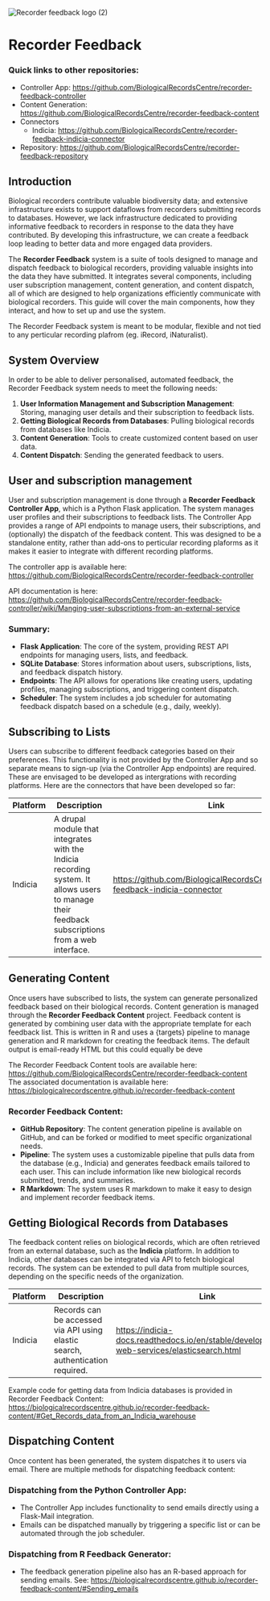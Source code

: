  ![Recorder feedback logo (2)](https://github.com/user-attachments/assets/87515c0b-d0a2-4c8d-846f-b81a794a0f1f)
 # Recorder Feedback

### Quick links to other repositories:
 * Controller App: https://github.com/BiologicalRecordsCentre/recorder-feedback-controller
 * Content Generation: https://github.com/BiologicalRecordsCentre/recorder-feedback-content
 * Connectors
   * Indicia: https://github.com/BiologicalRecordsCentre/recorder-feedback-indicia-connector
 * Repository: https://github.com/BiologicalRecordsCentre/recorder-feedback-repository

## Introduction

Biological recorders contribute valuable biodiversity data; and extensive infrastructure exists to support dataflows from recorders submitting records to databases. However, we lack infrastructure dedicated to providing informative feedback to recorders in response to the data they have contributed. By developing this infrastructure, we can create a feedback loop leading to better data and more engaged data providers.

The **Recorder Feedback** system is a suite of tools designed to manage and dispatch feedback to biological recorders, providing valuable insights into the data they have submitted. It integrates several components, including user subscription management, content generation, and content dispatch, all of which are designed to help organizations efficiently communicate with biological recorders. This guide will cover the main components, how they interact, and how to set up and use the system.

The Recorder Feedback system is meant to be modular, flexible and not tied to any perticular recording plafrom (eg. iRecord, iNaturalist). 

## System Overview

In order to be able to deliver personalised, automated feedback, the Recorder Feedback system needs to meet the following needs:
1. **User Information Management and Subscription Management**: Storing, managing user details and their subscription to feedback lists.
2. **Getting Biological Records from Databases**: Pulling biological records from databases like Indicia.
3. **Content Generation**: Tools to create customized content based on user data.
4. **Content Dispatch**: Sending the generated feedback to users.

## User and subscription management

User and subscription management is done through a **Recorder Feedback Controller App**, which is a Python Flask application. The system manages user profiles and their subscriptions to feedback lists. The Controller App provides a range of API endpoints to manage users, their subscriptions, and (optionally) the dispatch of the feedback content. This was designed to be a standalone entity, rather than add-ons to perticular recording plaforms as it makes it easier to integrate with different recording platforms.

The controller app is available here: https://github.com/BiologicalRecordsCentre/recorder-feedback-controller

API documentation is here: https://github.com/BiologicalRecordsCentre/recorder-feedback-controller/wiki/Manging-user-subscriptions-from-an-external-service

### Summary:
- **Flask Application**: The core of the system, providing REST API endpoints for managing users, lists, and feedback.
- **SQLite Database**: Stores information about users, subscriptions, lists, and feedback dispatch history.
- **Endpoints**: The API allows for operations like creating users, updating profiles, managing subscriptions, and triggering content dispatch.
- **Scheduler**: The system includes a job scheduler for automating feedback dispatch based on a schedule (e.g., daily, weekly).

## Subscribing to Lists

Users can subscribe to different feedback categories based on their preferences. This functionality is not provided by the Controller App and so separate means to sign-up (via the Controller App endpoints) are required. These are envisaged to be developed as intergrations with recording platforms. Here are the connectors that have been developed so far:

| Platform | Description | Link |
| --- | --- | --- |
| Indicia | A drupal module that integrates with the Indicia recording system. It allows users to manage their feedback subscriptions from a web interface. | https://github.com/BiologicalRecordsCentre/recorder-feedback-indicia-connector |

## Generating Content

Once users have subscribed to lists, the system can generate personalized feedback based on their biological records. Content generation is managed through the **Recorder Feedback Content** project. Feedback content is generated by combining user data with the appropriate template for each feedback list. This is written in R and uses a {targets} pipeline to manage generation and R markdown for creating the feedback items. The default output is email-ready HTML but this could equally be deve 

The Recorder Feedback Content tools are available here: https://github.com/BiologicalRecordsCentre/recorder-feedback-content
The associated documentation is available here: https://biologicalrecordscentre.github.io/recorder-feedback-content

### Recorder Feedback Content:
- **GitHub Repository**: The content generation pipeline is available on GitHub, and can be forked or modified to meet specific organizational needs.
- **Pipeline**: The system uses a customizable pipeline that pulls data from the database (e.g., Indicia) and generates feedback emails tailored to each user. This can include information like new biological records submitted, trends, and summaries.
- **R Markdown**: The system uses R markdown to make it easy to design and implement recorder feedback items.

## Getting Biological Records from Databases

The feedback content relies on biological records, which are often retrieved from an external database, such as the **Indicia** platform. In addition to Indicia, other databases can be integrated via API to fetch biological records. The system can be extended to pull data from multiple sources, depending on the specific needs of the organization.

| Platform | Description | Link |
| --- | --- | --- |
| Indicia | Records can be accessed via API using elastic search, authentication required. | https://indicia-docs.readthedocs.io/en/stable/developing/rest-web-services/elasticsearch.html

Example code for getting data from Indicia databases is provided in Recorder Feedback Content: https://biologicalrecordscentre.github.io/recorder-feedback-content/#Get_Records_data_from_an_Indicia_warehouse

## Dispatching Content

Once content has been generated, the system dispatches it to users via email. There are multiple methods for dispatching feedback content:

### Dispatching from the Python Controller App:
- The Controller App includes functionality to send emails directly using a Flask-Mail integration. 
- Emails can be dispatched manually by triggering a specific list or can be automated through the job scheduler.

### Dispatching from R Feedback Generator:
- The feedback generation pipeline also has an R-based approach for sending emails. See: https://biologicalrecordscentre.github.io/recorder-feedback-content/#Sending_emails
